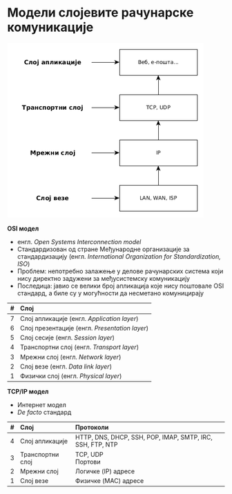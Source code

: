 # Модели слојевите рачунарске комуникације

![TCP/IP модел](../assets/tcp_ip.png)

**OSI модел**

- енгл. *Open Systems Interconnection model*
- Стандардизован од стране Међународне организације за стандардизацију (енгл. *International Organization for Standardization, ISO*)
- Проблем: непотребно залажење у делове рачунарских система који нису директно задужени за међусистемску комуникацију
- Последица: јавио се велики број апликација које нису поштовале OSI стандард, а биле су у могућности да несметано комуницирају

\#   | Слој
:----|:-----------------------------------------------------
7    | Слој апликације (енгл. *Application layer*)
6    | Слој презентације (енгл. *Presentation layer*)
5    | Слој сесије (енгл. *Session layer*)
4    | Транспортни слој (енгл. *Transport layer*)
3    | Мрежни слој (енгл. *Network layer*)
2    | Слој везе (енгл. *Data link layer*)
1    | Физички слој (енгл. *Physical layer*)

**TCP/IP модел**

- Интернет модел
- *De facto* стандард

\#   | Слој               | Протоколи
:----|:-------------------|:---------------------------------------------------------------
4    | Слој апликације    | HTTP, DNS, DHCP, SSH, POP, IMAP, SMTP, IRC, SSH, FTP, NTP
3    | Транспортни слој   | TCP, UDP<br>Портови
2    | Мрежни слој        | Логичке (IP) адресе
1    | Слој везе          | Физичке (MAC) адресе
